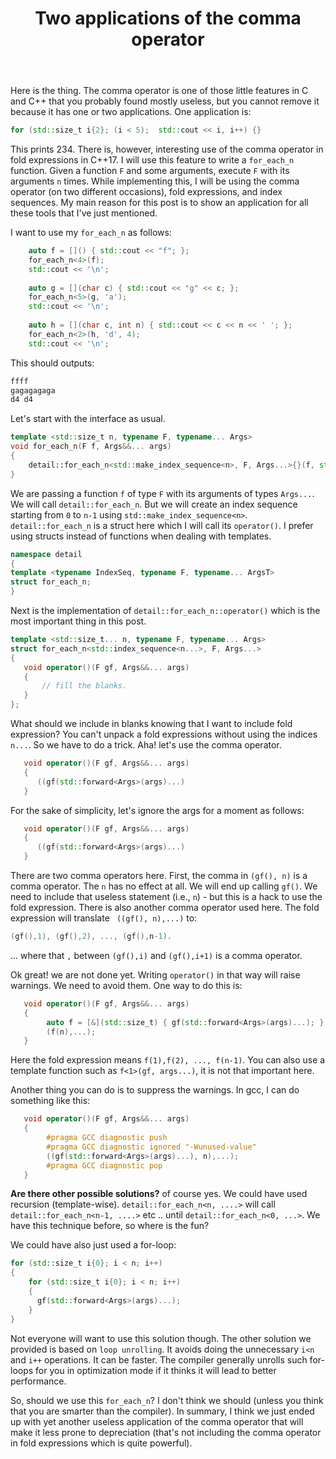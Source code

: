 ﻿---
layout: post
title: "Two applications of the comma operator"
categories: C++
keywords: programming; C++
---

Here is the thing. The comma operator is one of those little features in C and C++ that you probably found mostly useless, but you cannot remove it because it has one or two applications. One application is: 

```cpp
for (std::size_t i{2}; (i < 5);  std::cout << i, i++) {} 
``` 

This prints 234. There is, however, interesting use of the comma operator in fold expressions in C++17.  I will use this feature to write a ``for_each_n`` function. Given a function `F` and some arguments, execute `F` with its arguments `n` times.  While implementing this, I will be using the comma operator (on two different occasions), fold expressions, and index sequences.  My main reason for this post is to show an application for all these tools that I've just mentioned. 

I want to use my ``for_each_n`` as follows: 

```cpp
    auto f = []() { std::cout << "f"; };
    for_each_n<4>(f); 
    std::cout << '\n'; 
    
    auto g = [](char c) { std::cout << "g" << c; };
    for_each_n<5>(g, 'a');
    std::cout << '\n';
    
    auto h = [](char c, int n) { std::cout << c << n << ' '; };
    for_each_n<2>(h, 'd', 4);
    std::cout << '\n'; 
```

This should outputs: 

```cpp
ffff
gagagagaga
d4 d4
```

Let's start with the interface as usual. 

```cpp
template <std::size_t n, typename F, typename... Args> 
void for_each_n(F f, Args&&... args) 
{
    detail::for_each_n<std::make_index_sequence<n>, F, Args...>{}(f, std::forward<Args>(args)...); 
}
```

We are passing a function `f` of type `F` with its arguments of types `Args...`.     We will call ``detail::for_each_n``. But we will create an index sequence starting from `0` to `n-1` using `std::make_index_sequence<n>`.  ``detail::for_each_n`` is a struct here which I will call its `operator()`. I prefer using structs instead of functions when dealing with templates.  

```cpp
namespace detail 
{
template <typename IndexSeq, typename F, typename... ArgsT>
struct for_each_n; 
}
```

Next is the implementation of ``detail::for_each_n::operator()`` which is the most important thing in this post. 

```cpp
template <std::size_t... n, typename F, typename... Args> 
struct for_each_n<std::index_sequence<n...>, F, Args...>
{
   void operator()(F gf, Args&&... args) 
   {
	   // fill the blanks. 
   } 
}; 
```

What should we include in blanks knowing that I want to include fold expression? You can't unpack a fold expressions without using the indices `n...`. So we have to do a trick. Aha! let's use the comma operator. 

```cpp
   void operator()(F gf, Args&&... args) 
   {
	  ((gf(std::forward<Args>(args)...)
   } 
```

For the sake of simplicity, let's ignore the args for a moment as follows: 

```cpp
   void operator()(F gf, Args&&... args) 
   {
	  ((gf(std::forward<Args>(args)...)
   } 
```

There are two comma operators here. First, the comma in `(gf(), n)` is a comma operator. The `n` has no effect at all. We will end up calling `gf()`. We need to include that useless statement (i.e., `n`) - but this is a hack to use the fold expression.  There is also another comma operator used here. The fold expression will translate ` ((gf(), n),...)` to: 

```cpp
(gf(),1), (gf(),2), ..., (gf(),n-1).
```

... where that `,` between `(gf(),i)` and `(gf(),i+1)` is a comma operator. 

Ok great! we are not done yet. Writing ``operator()`` in that way will raise warnings. We need to avoid them. One way to do this is: 

```cpp
   void operator()(F gf, Args&&... args) 
   {
        auto f = [&](std::size_t) { gf(std::forward<Args>(args)...); };
        (f(n),...); 
   } 
```

Here the fold expression means `f(1),f(2), ..., f(n-1)`.  You can also use a template function such as `f<1>(gf, args...)`, it is not that important here.  

Another thing you can do is to suppress the warnings. In gcc, I can do something like this: 

```cpp
   void operator()(F gf, Args&&... args) 
   {
        #pragma GCC diagnostic push
        #pragma GCC diagnostic ignored "-Wunused-value"
        ((gf(std::forward<Args>(args)...), n),...);
        #pragma GCC diagnostic pop
   }
```

**Are there other possible solutions?** of course yes.  We could have used recursion (template-wise).  ``detail::for_each_n<n, ....>`` will call ``detail::for_each_n<n-1, ....>`` etc .. until `detail::for_each_n<0, ...>`.  We have this technique before, so where is the fun? 

We could have also just used a for-loop: 
```cpp
for (std::size_t i{0}; i < n; i++) 
{
    for (std::size_t i{0}; i < n; i++) 
    {
      gf(std::forward<Args>(args)...);   
    } 
}
```

Not everyone will want to use this solution though. The other solution we provided is based on ``loop unrolling``. It avoids doing the unnecessary `i<n` and `i++` operations. It can be faster.  The compiler generally unrolls such for-loops for you in optimization mode if it thinks it will lead to better performance.  

So, should we use this ``for_each_n``? I don't think we should (unless you think that you are smarter than the compiler).  In summary, I think we just ended up with yet another useless application of the comma operator that will make it less prone to depreciation (that's not including the comma operator in fold expressions which is quite powerful).  